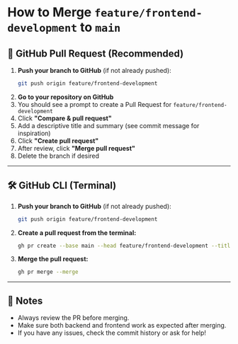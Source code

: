 # How to Merge `feature/frontend-development` to `main`

## 🚀 GitHub Pull Request (Recommended)

1. **Push your branch to GitHub** (if not already pushed):
   ```bash
   git push origin feature/frontend-development
   ```
2. **Go to your repository on GitHub**
3. You should see a prompt to create a Pull Request for `feature/frontend-development`
4. Click **"Compare & pull request"**
5. Add a descriptive title and summary (see commit message for inspiration)
6. Click **"Create pull request"**
7. After review, click **"Merge pull request"**
8. Delete the branch if desired

---

## 🛠️ GitHub CLI (Terminal)

1. **Push your branch to GitHub** (if not already pushed):
   ```bash
   git push origin feature/frontend-development
   ```
2. **Create a pull request from the terminal:**
   ```bash
   gh pr create --base main --head feature/frontend-development --title "feat(frontend): build modern chat UI with Next.js, streaming, and OpenAI integration" --body "Adds a modern, responsive chat frontend with streaming OpenAI integration. See commit for details."
   ```
3. **Merge the pull request:**
   ```bash
   gh pr merge --merge
   ```

---

## 📝 Notes
- Always review the PR before merging.
- Make sure both backend and frontend work as expected after merging.
- If you have any issues, check the commit history or ask for help! 